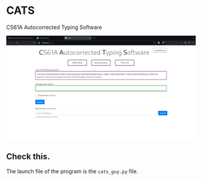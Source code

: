 # CATS
CS61A Autocorrected Typing Software

![Cool image](/images/cats.png)

## Check this.
The launch file of the program is the `cats_guy.py` file.
